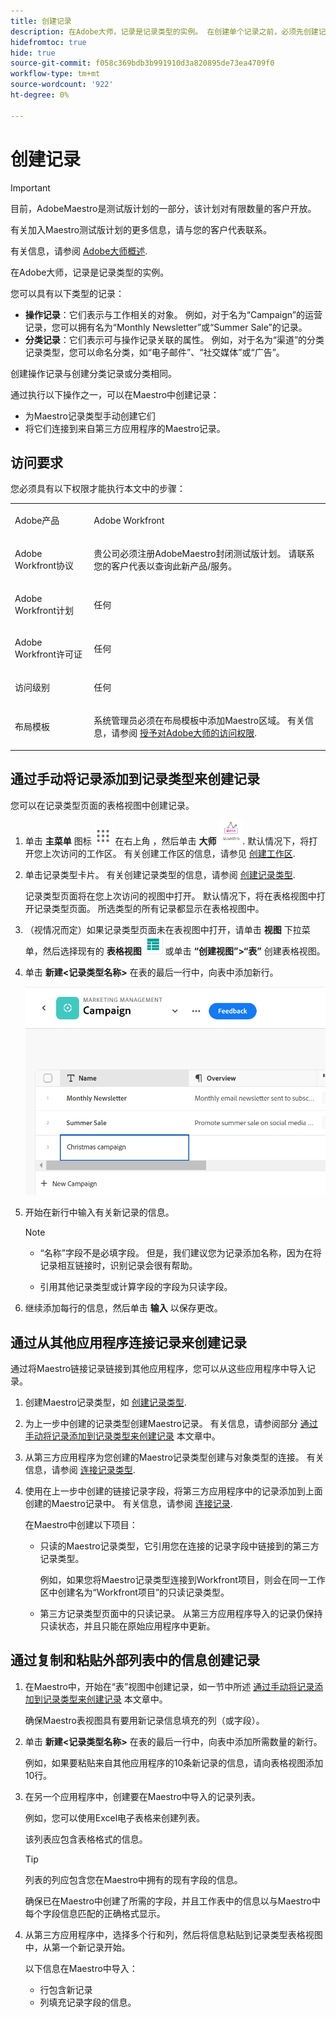 ```yaml
---
title: 创建记录
description: 在Adobe大师，记录是记录类型的实例。 在创建单个记录之前，必须先创建记录类型。
hidefromtoc: true
hide: true
source-git-commit: f058c369bdb3b991910d3a820895de73ea4709f0
workflow-type: tm+mt
source-wordcount: '922'
ht-degree: 0%

---
```



<!--udpate the metadata with real information when making this avilable in TOC and in the left nav-->

# 创建记录

>[!IMPORTANT]
>
>目前，AdobeMaestro是测试版计划的一部分，该计划对有限数量的客户开放。
>
>有关加入Maestro测试版计划的更多信息，请与您的客户代表联系。
>
>有关信息，请参阅 [Adobe大师概述](../maestro-overview.md).

在Adobe大师，记录是记录类型的实例。

您可以具有以下类型的记录：

* **操作记录**：它们表示与工作相关的对象。 例如，对于名为“Campaign”的运营记录，您可以拥有名为“Monthly Newsletter”或“Summer Sale”的记录。
* **分类记录**：它们表示可与操作记录关联的属性。 例如，对于名为“渠道”的分类记录类型，您可以命名分类，如“电子邮件”、“社交媒体”或“广告”。

创建操作记录与创建分类记录或分类相同。

通过执行以下操作之一，可以在Maestro中创建记录：

* 为Maestro记录类型手动创建它们
* 将它们连接到来自第三方应用程序的Maestro记录。

## 访问要求

您必须具有以下权限才能执行本文中的步骤：

<table style="table-layout:auto">
 <col>
 <tbody>
<td>
   <p> Adobe产品</p> </td>
   <td>
   <p> Adobe Workfront</p> </td>
  </tr>  
 <td role="rowheader"><p>Adobe Workfront协议</p></td>
   <td>
<p>贵公司必须注册AdobeMaestro封闭测试版计划。 请联系您的客户代表以查询此新产品/服务。 </p>
   </td>
  </tr>
  <tr>
   <td role="rowheader"><p>Adobe Workfront计划</p></td>
   <td>
<p>任何</p>
   </td>
  </tr>
  <tr>
   <td role="rowheader"><p>Adobe Workfront许可证</p></td>
   <td>
   <p>任何</p> 
  </td>
  </tr>

<tr>
   <td role="rowheader">访问级别</td>
   <td> <p>任何</p>  
</td>
  </tr>
<tr>
   <td role="rowheader">布局模板</td>
   <td> <p>系统管理员必须在布局模板中添加Maestro区域。 有关信息，请参阅 <a href="../access/grant-access.md">授予对Adobe大师的访问权限</a>. </p>  
</td>
  </tr>
 </tbody>
</table>

<!--Maybe enable this at GA - but Maestro is not supposed to have Access controls in the Workfront Access Level: 
>[!NOTE]
>
>If you don't have access, ask your Workfront administrator if they set additional restrictions in your access level. For information on how a Workfront administrator can change your access level, see [Create or modify custom access levels](../administration-and-setup/add-users/configure-and-grant-access/create-modify-access-levels.md). -->

<!-- Notes to add for the table: for the "Workfront plans" row: the above is only for closed beta; when going to GA - activate the following plans:    
<p>Current plan: Prime and Ultimate</p>
<p>Legacy plan: Enterprise</p>-->

<!-- Notes for the table: for the "Workfront access" row: <p>For more information, see <a href="../../administration-and-setup/add-users/access-levels-and-object-permissions/wf-licenses.md" class="MCXref xref">Adobe Workfront licenses overview</a>.</p>-->

## 通过手动将记录添加到记录类型来创建记录 <!--in a record type table (I don't think you can create them elsewhere right now)-->

您可以在记录类型页面的表格视图中创建记录。

1. 单击 **主菜单** 图标 ![](assets/main-menu-workfront.png) 在右上角 <!--or the **Main Menu** icon ![](assets/main-menu-shell.png) in the upper-left corner, if available-->，然后单击 **大师** ![](assets/maestro-icon.png).
默认情况下，将打开您上次访问的工作区。 有关创建工作区的信息，请参见 [创建工作区](../architecture-and-fields/create-workspaces.md).
1. 单击记录类型卡片。 有关创建记录类型的信息，请参阅 [创建记录类型](../architecture-and-fields/create-record-types.md).

   记录类型页面将在您上次访问的视图中打开。 默认情况下，将在表格视图中打开记录类型页面。
所选类型的所有记录都显示在表格视图中。

1. （视情况而定）如果记录类型页面未在表视图中打开，请单击 **视图** 下拉菜单，然后选择现有的 **表格视图** ![](assets/table-view-icon.png) 或单击 **“创建视图”>“表”** 创建表格视图。

1. 单击 **新建&lt;记录类型名称>** 在表的最后一行中，向表中添加新行。

   ![](assets/adding-a-new-campaign-in-table-row.png)

1. 开始在新行中输入有关新记录的信息。

   >[!NOTE]
   >
   >  * “名称”字段不是必填字段。 但是，我们建议您为记录添加名称，因为在将记录相互链接时，识别记录会很有帮助。
   >
   >  * 引用其他记录类型或计算字段的字段为只读字段。

1. 继续添加每行的信息，然后单击 **输入** 以保存更改。

## 通过从其他应用程序连接记录来创建记录

通过将Maestro链接记录链接到其他应用程序，您可以从这些应用程序中导入记录。

1. 创建Maestro记录类型，如 [创建记录类型](../architecture-and-fields/create-record-types.md).

1. 为上一步中创建的记录类型创建Maestro记录。 有关信息，请参阅部分 [通过手动将记录添加到记录类型来创建记录](#create-records-by-manually-adding-them-to-a-record-type) 本文章中。

1. 从第三方应用程序为您创建的Maestro记录类型创建与对象类型的连接。 有关信息，请参阅 [连接记录类型](../architecture-and-fields/connect-record-types.md).

1. 使用在上一步中创建的链接记录字段，将第三方应用程序中的记录添加到上面创建的Maestro记录中。 有关信息，请参阅 [连接记录](../records/connect-records.md).

   在Maestro中创建以下项目：

   * 只读的Maestro记录类型，它引用您在连接的记录字段中链接到的第三方记录类型。

     例如，如果您将Maestro记录类型连接到Workfront项目，则会在同一工作区中创建名为“Workfront项目”的只读记录类型。
   * 第三方记录类型页面中的只读记录。 从第三方应用程序导入的记录仍保持只读状态，并且只能在原始应用程序中更新。


## 通过复制和粘贴外部列表中的信息创建记录

1. 在Maestro中，开始在“表”视图中创建记录，如一节中所述 [通过手动将记录添加到记录类型来创建记录](#create-records-by-manually-adding-them-to-a-record-type) 本文章中。

   确保Maestro表视图具有要用新记录信息填充的列（或字段）。

1. 单击 **新建&lt;记录类型名称>** 在表的最后一行中，向表中添加所需数量的新行。

   例如，如果要粘贴来自其他应用程序的10条新记录的信息，请向表格视图添加10行。

1. 在另一个应用程序中，创建要在Maestro中导入的记录列表。

   例如，您可以使用Excel电子表格来创建列表。

   该列表应包含表格格式的信息。

   >[!TIP]
   >
   > 列表的列应包含您在Maestro中拥有的现有字段的信息。
   >
   > 确保已在Maestro中创建了所需的字段，并且工作表中的信息以与Maestro中每个字段信息匹配的正确格式显示。

1. 从第三方应用程序中，选择多个行和列，然后将信息粘贴到记录类型表格视图中，从第一个新记录开始。

   以下信息在Maestro中导入：

   * 行包含新记录
   * 列填充记录字段的信息。

